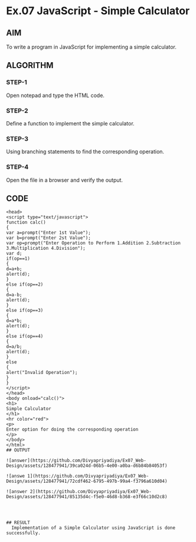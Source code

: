 # Ex.07 JavaScript - Simple Calculator
## AIM
  To write a program in JavaScript for implementing a simple calculator.

## ALGORITHM
### STEP-1
  Open notepad and type the HTML code.

### STEP-2
  Define a function to implement the simple calculator.

### STEP-3
  Using branching statements to find the corresponding operation.

### STEP-4
  Open the file in a browser and verify the output.
  
## CODE
~~~<html>
<head>
<script type="text/javascript">
function calc()
{
var a=prompt("Enter 1st Value");
var b=prompt("Enter 2st Value");
var op=prompt("Enter Operation to Perform 1.Addition 2.Subtraction 3.Multiplication 4.Division");
var d;
if(op==1)
{
d=a+b;
alert(d);
}
else if(op==2)
{
d=a-b;
alert(d);
}
else if(op==3)
{
d=a*b;
alert(d);
}
else if(op==4)
{
d=a/b;
alert(d);
}
else
{
alert("Invalid Operation");
}
}
</script>
</head>
<body onload="calc()">
<h1>
Simple Calculator
</h1>
<hr color="red">
<p> 
Enter option for doing the corresponding operation
</p>
</body>
</html>
## OUTPUT

![answer](https://github.com/Divyapriyadiya/Ex07_Web-Design/assets/128477941/39ca024d-06b5-4e00-a0ba-d6b84b84053f)

![answe 1](https://github.com/Divyapriyadiya/Ex07_Web-Design/assets/128477941/72cdf462-6795-497b-99a4-f3796a610d04)

![answer 2](https://github.com/Divyapriyadiya/Ex07_Web-Design/assets/128477941/85135d4c-f5e0-46d8-b368-e3f66c10d2c8)




## RESULT
  Implementation of a Simple Calculator using JavaScript is done successfully.

